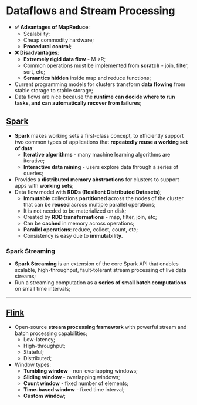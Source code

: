 # Dataflows and Stream Processing

* **✅ Advantages of MapReduce**:
  * Scalability;
  * Cheap commodity hardware;
  * **Procedural control**;
* **❌ Disadvantages**:
  * **Extremely rigid data flow** - M->R;
  * Common operations must be implemented from **scratch** - join, filter, sort, etc;
  * **Semantics hidden** inside map and reduce functions;
* Current programming models for clusters transform **data flowing** from stable storage to stable storage;
* Data flows are nice because the **runtime can decide where to run tasks, and can automatically recover from failures**;

## [Spark](https://spark.apache.org/)

* **Spark** makes working sets a first-class concept, to efficiently support two common types of applications that **repeatedly reuse a working set of data**:
  * **Iterative algorithms** - many machine learning algorithms are iterative;
  * **Interactive data mining** - users explore data through a series of queries;
* Provides a **distributed memory abstractions** for clusters to support apps with **working sets**;
* Data flow model with **RDDs (Resilient Distributed Datasets)**;
  * **Immutable** collections **partitioned** across the nodes of the cluster that can be **reused** across multiple parallel operations;
  * It is not needed to be materialized on disk;
  * Created by **RDD transformations** - map, filter, join, etc;
  * Can be **cached** in memory across operations;
  * **Parallel operations**: reduce, collect, count, etc;
  * Consistency is easy due to **immutability**.

### Spark Streaming

* **Spark Streaming** is an extension of the core Spark API that enables scalable, high-throughput, fault-tolerant stream processing of live data streams;
* Run a streaming computation as a **series of small batch computations** on small time intervals;

---

## [Flink](https://flink.apache.org/)

* Open-source **stream processing framework** with powerful stream and batch processing capabilities;
  * Low-latency;
  * High-throughput;
  * Stateful;
  * Distributed;
* Window types:
  * **Tumbling window** - non-overlapping windows;
  * **Sliding window** - overlapping windows;
  * **Count window** - fixed number of elements;
  * **Time-based window** - fixed time interval;
  * **Custom window**;